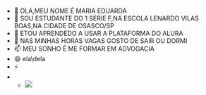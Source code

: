 - 👋 OLA,MEU NOME É MARIA EDUARDA 
- 👀 SOU ESTUDANTE DO 1 SERIE F,NA ESCOLA LENARDO VILAS BOAS,NA CIDADE DE OSASCO/SP
- 🌱 ETOU APRENDEDO A USAR A PLATAFORMA DO ALURA
- 💞️ NAS MINHAS HORAS VAGAS GOSTO DE SAIR OU DORMI
- 📫 MEU SONHO É ME FORMAR EM ADVOGACIA
- 😄 ela\dela
- ⚡
- - ![](https://media1.tenor.com/m/YxXn07ofanQAAAAC/patrick-star-in-love.gif)

<!---
mariaeduarda2207/mariaeduarda2207 is a ✨ special ✨ repository because its `README.md` (this file) appears on your GitHub profile.
You can click the Preview link to take a look at your changes.
--->
